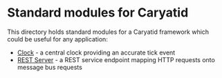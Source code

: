 # Standard modules for Caryatid

This directory holds standard modules for a Caryatid framework which could be useful for any application:

* [Clock](clock/) - a central clock providing an accurate tick event
* [REST Server](rest_server/) - a REST service endpoint mapping HTTP requests onto message bus requests

